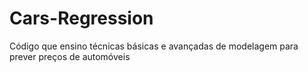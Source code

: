 # Cars-Regression
 Código que ensino técnicas básicas e avançadas de modelagem para prever preços de automóveis
